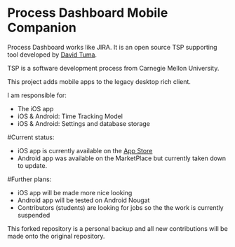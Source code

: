 # Process Dashboard Mobile Companion

Process Dashboard works like JIRA. It is an open source TSP supporting tool developed by [David Tuma](dtuma).

TSP is a software development process from Carnegie Mellon University.

This project adds mobile apps to the legacy desktop rich client.

I am responsible for:
- The iOS app
- iOS & Android: Time Tracking Model
- iOS & Android: Settings and database storage

#Current status: 
- iOS app is currently available on the [App Store](https://itunes.apple.com/us/app/process-dashboard-companion/id1141093734?mt=8)
- Android app was available on the MarketPlace but currently taken down to update.

#Further plans:
- iOS app will be made more nice looking
- Android app will be tested on Android Nougat
- Contributors (students) are looking for jobs so the the work is currently suspended

This forked repository is a personal backup and all new contributions will be made onto the original repository.


